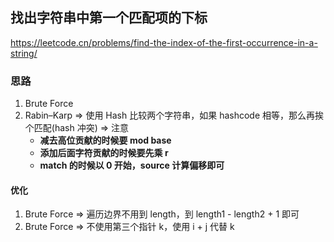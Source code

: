## 找出字符串中第一个匹配项的下标

<https://leetcode.cn/problems/find-the-index-of-the-first-occurrence-in-a-string/>

### 思路

1. Brute Force
2. Rabin–Karp => 使用 Hash 比较两个字符串，如果 hashcode 相等，那么再挨个匹配(hash 冲突) => 注意
    - **减去高位贡献的时候要 mod base**
    - **添加后面字符贡献的时候要先乘 r**
    - **match 的时候以 0 开始，source 计算偏移即可**

#### 优化

1. Brute Force => 遍历边界不用到 length，到 length1 - length2 + 1 即可
2. Brute Force => 不使用第三个指针 k，使用 i + j 代替 k

